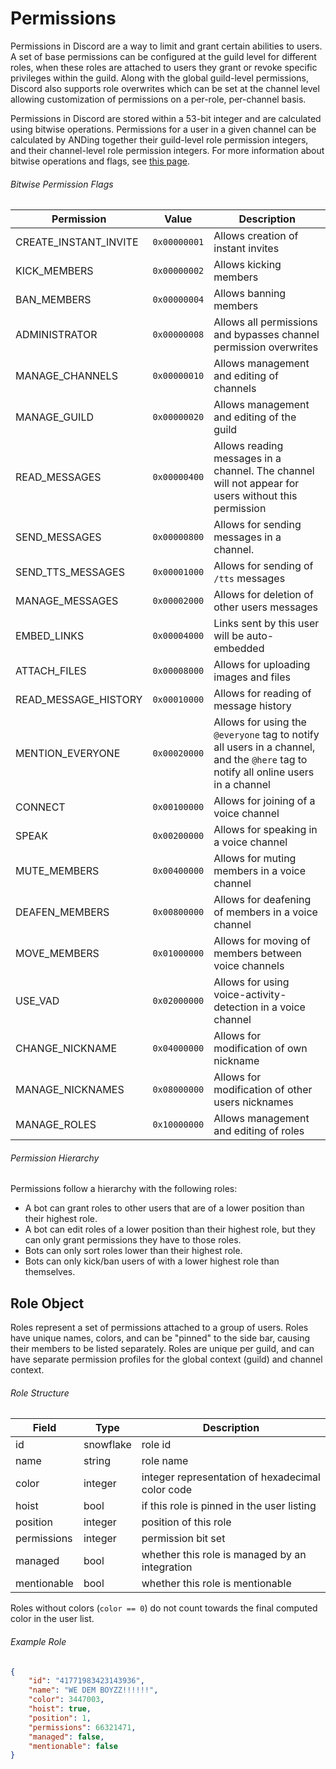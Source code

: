 # Permissions

Permissions in Discord are a way to limit and grant certain abilities to users. A set of base permissions can be configured at the guild level for different roles, when these roles are attached to users they grant or revoke specific privileges within the guild. Along with the global guild-level permissions, Discord also supports role overwrites which can be set at the channel level allowing customization of permissions on a per-role, per-channel basis.

Permissions in Discord are stored within a 53-bit integer and are calculated using bitwise operations. Permissions for a user in a given channel can be calculated by ANDing together their guild-level role permission integers, and their channel-level role permission integers. For more information about bitwise operations and flags, see [this page](https://en.wikipedia.org/wiki/Bit_field).

###### Bitwise Permission Flags

| Permission | Value | Description |
|------------|-------|-----------|
| CREATE\_INSTANT_INVITE | `0x00000001` | Allows creation of instant invites |
| KICK_MEMBERS | `0x00000002` | Allows kicking members |
| BAN_MEMBERS | `0x00000004` | Allows banning members |
| ADMINISTRATOR | `0x00000008` | Allows all permissions and bypasses channel permission overwrites |
| MANAGE_CHANNELS | `0x00000010` | Allows management and editing of channels |
| MANAGE_GUILD | `0x00000020` | Allows management and editing of the guild |
| READ_MESSAGES | `0x00000400` | Allows reading messages in a channel. The channel will not appear for users without this permission |
| SEND_MESSAGES | `0x00000800` | Allows for sending messages in a channel. |
| SEND\_TTS_MESSAGES | `0x00001000` | Allows for sending of `/tts` messages |
| MANAGE_MESSAGES  | `0x00002000` | Allows for deletion of other users messages |
| EMBED_LINKS | `0x00004000` | Links sent by this user will be auto-embedded |
| ATTACH_FILES | `0x00008000` | Allows for uploading images and files |
| READ\_MESSAGE_HISTORY | `0x00010000` | Allows for reading of message history |
| MENTION_EVERYONE | `0x00020000` | Allows for using the `@everyone` tag to notify all users in a channel, and the `@here` tag to notify all online users in a channel |
| CONNECT | `0x00100000` | Allows for joining of a voice channel |
| SPEAK | `0x00200000` | Allows for speaking in a voice channel |
| MUTE_MEMBERS | `0x00400000` | Allows for muting members in a voice channel |
| DEAFEN_MEMBERS | `0x00800000` | Allows for deafening of members in a voice channel |
| MOVE_MEMBERS | `0x01000000` | Allows for moving of members between voice channels |
| USE_VAD | `0x02000000` | Allows for using voice-activity-detection in a voice channel |
| CHANGE_NICKNAME | `0x04000000` | Allows for modification of own nickname |
| MANAGE_NICKNAMES | `0x08000000` | Allows for modification of other users nicknames |
| MANAGE_ROLES | `0x10000000` | Allows management and editing of roles |

###### Permission Hierarchy

Permissions follow a hierarchy with the following roles:

* A bot can grant roles to other users that are of a lower position than their highest role.
* A bot can edit roles of a lower position than their highest role, but they can only grant permissions they have to those roles.
* Bots can only sort roles lower than their highest role.
* Bots can only kick/ban users of with a lower highest role than themselves.


## Role Object

Roles represent a set of permissions attached to a group of users. Roles have unique names, colors, and can be "pinned" to the side bar, causing their members to be listed separately. Roles are unique per guild, and can have separate permission profiles for the global context (guild) and channel context.

###### Role Structure

| Field | Type | Description |
|-------|------|-------------|
| id | snowflake | role id |
| name | string | role name |
| color | integer | integer representation of hexadecimal color code |
| hoist | bool | if this role is pinned in the user listing |
| position | integer | position of this role |
| permissions | integer | permission bit set |
| managed | bool | whether this role is managed by an integration |
| mentionable | bool | whether this role is mentionable |

Roles without colors (`color == 0`) do not count towards the final computed color in the user list.

###### Example Role

```json
{
	"id": "41771983423143936",
	"name": "WE DEM BOYZZ!!!!!!",
	"color": 3447003,
	"hoist": true,
	"position": 1,
	"permissions": 66321471,
	"managed": false,
	"mentionable": false
}
```
